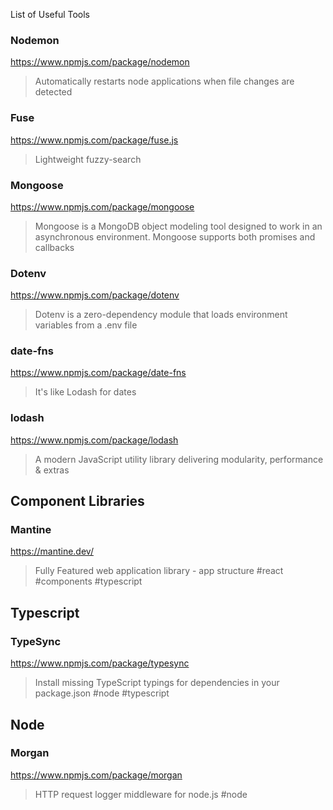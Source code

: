 List of Useful Tools



### Nodemon
https://www.npmjs.com/package/nodemon
> Automatically restarts node applications when file changes are detected

### Fuse
https://www.npmjs.com/package/fuse.js
> Lightweight fuzzy-search


### Mongoose
https://www.npmjs.com/package/mongoose
> Mongoose is a MongoDB object modeling tool designed to work in an asynchronous environment. Mongoose supports both promises and callbacks

### Dotenv
https://www.npmjs.com/package/dotenv
> Dotenv is a zero-dependency module that loads environment variables from a .env file

### date-fns
https://www.npmjs.com/package/date-fns
> It's like Lodash for dates

### lodash
https://www.npmjs.com/package/lodash
> A modern JavaScript utility library delivering modularity, performance & extras

## Component Libraries
### Mantine
https://mantine.dev/
> Fully Featured web application library - app structure
#react #components #typescript

## Typescript
### TypeSync
https://www.npmjs.com/package/typesync
> Install missing TypeScript typings for dependencies in your package.json
#node #typescript

## Node
### Morgan
https://www.npmjs.com/package/morgan
> HTTP request logger middleware for node.js
#node
